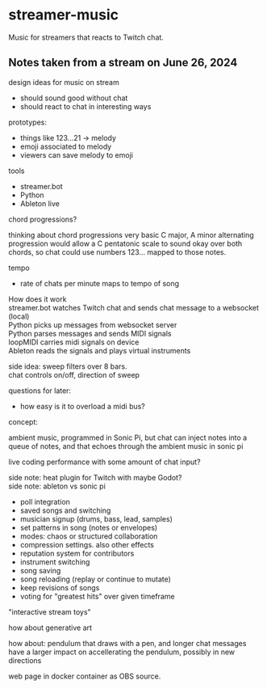 # streamer-music
Music for streamers that reacts to Twitch chat.

## Notes taken from a stream on June 26, 2024

design ideas for music on stream
- should sound good without chat
- should react to chat in interesting ways

prototypes:
- things like 123...21 -> melody
- emoji associated to melody
- viewers can save melody to emoji

tools
- streamer.bot
- Python
- Ableton live

chord progressions?


thinking about chord progressions
very basic C major, A minor alternating progression would allow a C pentatonic scale to sound okay over both chords, so chat could use numbers 123... mapped to those notes.

tempo
- rate of chats per minute maps to tempo of song

How does it work  
streamer.bot watches Twitch chat and sends chat message to a websocket (local)  
Python picks up messages from websocket server  
Python parses messages and sends MIDI signals  
loopMIDI carries midi signals on device  
Ableton reads the signals and plays virtual instruments  

side idea: sweep filters over 8 bars.  
chat controls on/off, direction of sweep  



questions for later:  
- how easy is it to overload a midi bus?  



concept:

ambient music, programmed in Sonic Pi, but chat can inject notes into a queue of notes, and that echoes through the ambient music in sonic pi  


live coding performance with some amount of chat input?  

side note: heat plugin for Twitch with maybe Godot?  
side note: ableton vs sonic pi  

- poll integration
- saved songs and switching
- musician signup (drums, bass, lead, samples)
- set patterns in song (notes or envelopes)
- modes: chaos or structured collaboration
- compression settings. also other effects
- reputation system for contributors
- instrument switching
- song saving
- song reloading (replay or continue to mutate)
- keep revisions of songs
- voting for "greatest hits" over given timeframe

"interactive stream toys"

how about generative art


how about: pendulum that draws with a pen, and longer chat messages have a larger impact on accellerating the pendulum, possibly in new directions

web page in docker container as OBS source.



